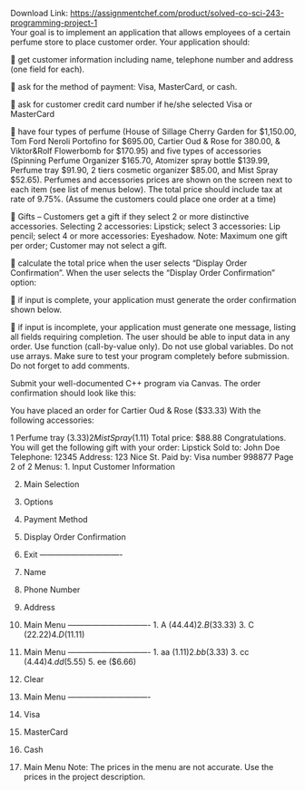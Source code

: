 Download Link: https://assignmentchef.com/product/solved-co-sci-243-programming-project-1
<br>
Your goal is to implement an application that allows employees of a certain perfume store to place customer order. Your application should:

 get customer information including name, telephone number and address (one field for each).

 ask for the method of payment: Visa, MasterCard, or cash.

 ask for customer credit card number if he/she selected Visa or MasterCard

 have four types of perfume (House of Sillage Cherry Garden for $1,150.00, Tom Ford Neroli Portofino for $695.00, Cartier Oud &amp; Rose for 380.00, &amp; Viktor&amp;Rolf Flowerbomb for $170.95) and five types of accessories (Spinning Perfume Organizer $165.70, Atomizer spray bottle $139.99, Perfume tray $91.90, 2 tiers cosmetic organizer $85.00, and Mist Spray $52.65). Perfumes and accessories prices are shown on the screen next to each item (see list of menus below). The total price should include tax at rate of 9.75%. (Assume the customers could place one order at a time)

 Gifts – Customers get a gift if they select 2 or more distinctive accessories. Selecting 2 accessories: Lipstick; select 3 accessories: Lip pencil; select 4 or more accessories: Eyeshadow. Note: Maximum one gift per order; Customer may not select a gift.

 calculate the total price when the user selects “Display Order Confirmation”. When the user selects the “Display Order Confirmation” option:

 if input is complete, your application must generate the order confirmation shown below.

 if input is incomplete, your application must generate one message, listing all fields requiring completion. The user should be able to input data in any order. Use function (call-by-value only). Do not use global variables. Do not use arrays. Make sure to test your program completely before submission. Do not forget to add comments.

Submit your well-documented C++ program via Canvas. The order confirmation should look like this:

You have placed an order for Cartier Oud &amp; Rose ($33.33) With the following accessories:

1 Perfume tray ($3.33) 2 Mist Spray ($1.11) Total price: $88.88 Congratulations. You will get the following gift with your order: Lipstick Sold to: John Doe Telephone: 12345 Address: 123 Nice St. Paid by: Visa number 998877 Page 2 of 2 Menus: 1. Input Customer Information

2. Main Selection

3. Options

4. Payment Method

5. Display Order Confirmation

6. Exit ——————————-

1. Name

2. Phone Number

3. Address

4. Main Menu ——————————- 1. A ($44.44) 2. B ($33.33) 3. C ($22.22) 4. D ($11.11)

5. Main Menu ——————————- 1. aa ($1.11) 2. bb ($3.33) 3. cc ($4.44) 4. dd ($5.55) 5. ee ($6.66)

6. Clear

7. Main Menu ——————————-

1. Visa

2. MasterCard

3. Cash

4. Main Menu Note: The prices in the menu are not accurate. Use the prices in the project description.
